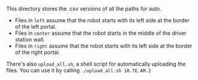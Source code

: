 This directory stores the .csv versions of all the paths for auto.

* Files in `left` assume that the robot starts with its left side at the border of the left portal.
* Files in `center` assume that the robot starts in the middle of the driver station wall.
* Files in `right` assume that the robot starts with its left side at the border of the right portal.

There's also `upload_all.sh`, a shell script for automatically uploading the files. You can use it by calling 
`./upload_all.sh 10.TE.AM.2`
